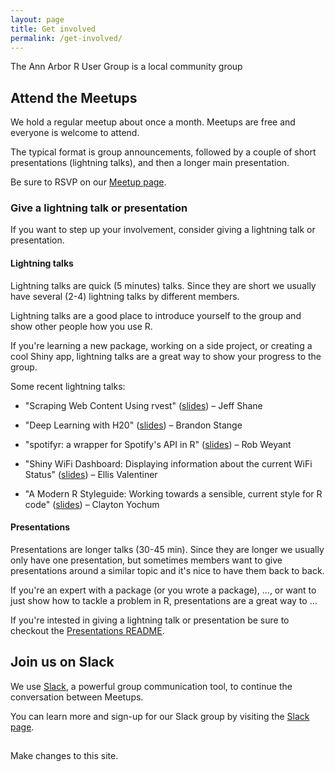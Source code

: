 ```yaml
---
layout: page
title: Get involved
permalink: /get-involved/
---
```


The Ann Arbor R User Group is a local community group

## Attend the Meetups

We hold a regular meetup about once a month. Meetups are free and everyone is welcome to attend.

The typical format is group announcements, followed by a couple of short presentations (lightning talks), and then a longer main presentation.

Be sure to RSVP on our [Meetup page](http://meetup.com/Ann-Arbor-R-User-Group/).

### Give a lightning talk or presentation

If you want to step up your involvement, consider giving a lightning talk or presentation.

#### Lightning talks

Lightning talks are quick (5 minutes) talks. Since they are short we usually have several (2-4) lightning talks by different members.

Lightning talks are a good place to introduce yourself to the group and show other people how you use R.

If you're learning a new package, working on a side project, or creating a cool Shiny app, lightning talks are a great way to show your progress to the group.

Some recent lightning talks:

* "Scraping Web Content Using rvest" ([slides](https://cdn.rawgit.com/AnnArborRUserGroup/Presentations/master/2016-02/)) – Jeff Shane

* "Deep Learning with H20" ([slides](https://cdn.rawgit.com/AnnArborRUserGroup/Presentations/master/2016-02/)) – Brandon Stange

* "spotifyr: a wrapper for Spotify's API in R" ([slides](https://cdn.rawgit.com/AnnArborRUserGroup/Presentations/master/2016-01/rob-lightning-talk/lightning-spotifyr-project.html)) – Rob Weyant 

* "Shiny WiFi Dashboard: Displaying information about the current WiFi Status" ([slides](https://cdn.rawgit.com/AnnArborRUserGroup/Presentations/master/2016-01/ellis-lightning-talk/lightning-airport-project.html)) – Ellis Valentiner

* "A Modern R Styleguide: Working towards a sensible, current style for R code" ([slides](https://cdn.rawgit.com/AnnArborRUserGroup/Presentations/master/2016-01/clayton-lightning-talk/lightning-styleguide-project.html)) – Clayton Yochum

#### Presentations

Presentations are longer talks (30-45 min). Since they are longer we usually only have one presentation, but sometimes members want to give presentations around a similar topic and it's nice to have them back to back.

If you're an expert with a package (or you wrote a package), ..., or want to just show how to tackle a problem in R, presentations are a great way to ...

If you're intested in giving a lightning talk or presentation be sure to checkout the [Presentations README](https://github.com/AnnArborRUserGroup/Presentations).

## Join us on Slack

We use [Slack](www.slack.com), a powerful group communication tool, to continue the conversation between Meetups.

You can learn more and sign-up for our Slack group by visiting the [Slack page](slack.md).

## 

Make changes to this site.
